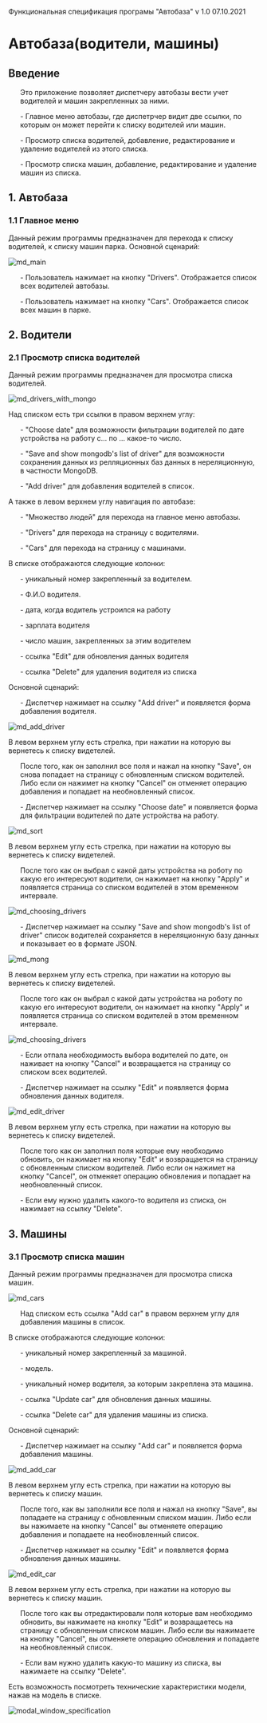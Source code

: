 Функциональная спецификация програмы "Автобаза" v 1.0 07.10.2021

<h1>Автобаза(водители, машины)</h1>
<h2>Введение</h2>
 <ul> Это приложение позволяет диспетчеру автобазы вести учет водителей и машин закрепленных за ними.</ul>
 <ul> - Главное меню автобазы, где диспетрчер видит две ссылки, по которым он может перейти к списку водителей или машин.</ul>
 <ul> - Просмотр списка водителей, добавление, редактирование и удаление водителей из этого списка.</ul>
 <ul> - Просмотр списка машин, добавление, редактирование и удаление машин из списка.</ul>
 
 <h2>1. Автобаза</h2>
 <h3>1.1 Главное меню</h3>
Данный режим программы предназначен для перехода к списку водителей, к списку машин парка.
Основной сценарий:

![md_main](https://user-images.githubusercontent.com/67960868/160926815-3f49835e-e994-49cd-a730-5e979e691f1e.png)

<ul> - Пользователь нажимает на кнопку "Drivers".
      Отображается список всех водителей автобазы.</ul>

<ul> - Пользователь нажимает на кнопку "Cars".
   Отображается список всех машин в парке.</ul>

 <h2>2. Водители</h2>
 <h3>2.1 Просмотр списка водителей</h3>
 Данный режим программы предназначен для просмотра списка водителей. 

![md_drivers_with_mongo](https://user-images.githubusercontent.com/67960868/169225716-bf20acba-22e9-4116-8c09-9cd354d374bb.png)

 Над списком есть три ссылки в правом верхнем углу:
<ul> - "Choose date" для возможности фильтрации водителей по дате устройства на работу с... по ... какое-то число.</ul>
<ul> - "Save and show mongodb's list of driver" для возможности сохранения данных из релляционных баз данных в нереляционную, в частности MongoDB.</ul>
<ul> - "Add driver" для добавления водителей в список.</ul>

 А также в левом верхнем углу навигация по автобазе:
<ul> - "Множество людей" для перехода на главное меню автобазы.</ul>
<ul> - "Drivers" для перехода на страницу с водителями.</ul>
<ul> - "Cars" для перехода на страницу с машинами.</ul>
В списке отображаются следующие колонки:
<ul> - уникальный номер закрепленный за водителем.</ul>
<ul> - Ф.И.О водителя.</ul>
<ul> - дата, когда водитель устроился на работу</ul>
<ul> - зарплата водителя</ul>
<ul> - число машин, закрепленных за этим водителем</ul>
<ul> - ссылка "Edit" для обновления данных водителя</ul>
<ul> - ссылка "Delete" для удаления водителя из списка</ul>

Основной сценарий:
<ul> - Диспетчер нажимает на ссылку "Add driver" и появляется форма добавления водителя.</ul>

![md_add_driver](https://user-images.githubusercontent.com/67960868/161022366-713b470d-a08d-4e3e-95d0-4ada9370c2e7.png)

В левом верхнем углу есть стрелка, при нажатии на которую вы вернетесь к списку видетелей.
 
<ul> После того, как он заполнил все поля и нажал на кнопку "Save", он снова попадает на страницу с обновленным
списком водителей. Либо если он нажимет на кнопку "Cancel" он отменяет операцию добавления и попадает на необновленный список.</ul>

<ul> - Диспетчер нажимает на ссылку "Choose date" и появляется форма для фильтрации водителей по дате устройства на работу.</ul>

![md_sort](https://user-images.githubusercontent.com/67960868/161023655-6a748ef8-282b-4b79-9588-8270e4ebc3eb.png)

В левом верхнем углу есть стрелка, при нажатии на которую вы вернетесь к списку видетелей.

<ul> После того как он выбрал с какой даты устройства на роботу по какую его интересуют водители, он нажимает на кнопку "Apply" и появляется страница со списком водителей в этом временном интервале.</ul>

![md_choosing_drivers](https://user-images.githubusercontent.com/67960868/161024344-50184306-6426-4ce2-be17-44ea1d8e0513.png)

<ul> - Диспетчер нажимает на ссылку "Save and show mongodb's list of driver" список водителей сохраняется в нереляционную базу данных и показывает ео в формате JSON.</ul>

![md_mong](https://user-images.githubusercontent.com/67960868/169224017-bdfbc0f3-1089-4b69-83a5-0d8388cd3af3.png)

В левом верхнем углу есть стрелка, при нажатии на которую вы вернетесь к списку видетелей.

<ul> После того как он выбрал с какой даты устройства на роботу по какую его интересуют водители, он нажимает на кнопку "Apply" и появляется страница со списком водителей в этом временном интервале.</ul>

![md_choosing_drivers](https://user-images.githubusercontent.com/67960868/161024344-50184306-6426-4ce2-be17-44ea1d8e0513.png)

<ul> - Если отпала необходимость выбора водителей по дате, он наживает на кнопку "Cancel" и возвращается на страницу со списком всех водителей.</ul>

<ul> - Диспетчер нажимает на ссылку "Edit" и появляется форма обновления данных водителя.</ul>

![md_edit_driver](https://user-images.githubusercontent.com/67960868/161123430-3334647b-9fef-4b32-a322-35d6d999b903.png)

В левом верхнем углу есть стрелка, при нажатии на которую вы вернетесь к списку видетелей.

<ul> После того как он заполнил поля которые ему необходимо обновить, он нажимает на кнопку "Edit" и возвращается
на страницу с обновленным списком водителей. Либо если он нажимет на кнопку "Cancel", он отменяет операцию обновления и попадает на необновленный список.</ul>
<ul> - Если ему нужно удалить какого-то водителя из списка, он нажимает на ссылку "Delete".</ul>

 <h2>3. Машины</h2>
 <h3>3.1 Просмотр списка машин</h3>
 Данный режим программы предназначен для просмотра списка машин.

![md_cars](https://user-images.githubusercontent.com/67960868/161123881-1f863c5a-0d51-44f6-af0a-c8d4a7fce328.png)

<ul>Над списком есть ссылка "Add car" в правом верхнем углу для добавления машины в список.</ul>
В списке отображаются следующие колонки:
<ul> - уникальный номер закрепленный за машиной.</ul>
<ul> - модель.</ul>
<ul> - уникальный номер водителя, за которым закреплена эта машина.</ul>
<ul> - ссылка "Update car" для обновления данных машины.</ul>
<ul> - ссылка "Delete car" для удаления машины из списка.</ul>

Основной сценарий:
<ul> - Диспетчер нажимает на ссылку "Add car" и появляется форма добавления машины.</ul>

![md_add_car](https://user-images.githubusercontent.com/67960868/161124249-a2e30865-f531-4509-8125-bcd78f938921.png)

В левом верхнем углу есть стрелка, при нажатии на которую вы вернетесь к списку машин.
 
<ul> После того, как вы заполнили все поля и нажал на кнопку "Save", вы попадаете на страницу с обновленным
списком машин. Либо если вы нажимаете на кнопку "Cancel" вы отменяете операцию добавления и попадаете на необновленный список.</ul>
<ul> - Диспетчер нажимает на ссылку "Edit" и появляется форма обновления данных машины.</ul>

![md_edit_car](https://user-images.githubusercontent.com/67960868/161124868-4ec8e52f-7efe-48f3-b525-d34b184331ea.png)

В левом верхнем углу есть стрелка, при нажатии на которую вы вернетесь к списку машин.

<ul> После того как вы отредактировали поля которые вам необходимо обновить, вы нажимаете на кнопку "Edit" и возвращаетесь
на страницу с обновленным списком машин. Либо если вы нажимаете на кнопку "Cancel", вы отменяете операцию обновления и попадаете на необновленный список.</ul>
<ul> - Если вам нужно удалить какую-то машину из списка, вы нажимаете на ссылку "Delete".</ul>

Есть возможность посмотреть технические характеристики модели, нажав на модель в списке.

![modal_window_specification](https://user-images.githubusercontent.com/67960868/174425509-3b57e33d-b007-409a-8e8e-e3000b3c33de.png)